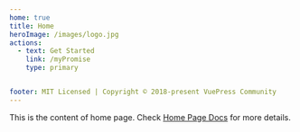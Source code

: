 ```yaml
---
home: true
title: Home
heroImage: /images/logo.jpg
actions:
  - text: Get Started
    link: /myPromise
    type: primary


footer: MIT Licensed | Copyright © 2018-present VuePress Community
---
```


This is the content of home page. Check [Home Page Docs][default-theme-home] for more details.

[default-theme-home]: https://vuejs.press/reference/default-theme/frontmatter.html#home-page
